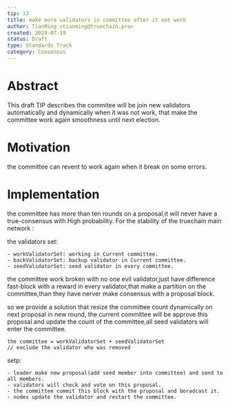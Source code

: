 ```yaml
---
tip: 13
title: make more validators in committee after it not work
author: TianMing <tianming@truechain.pro>
created: 2019-07-19
status: Draft
type: Standards Track
category: Consensus
---
```


# Abstract

This draft TIP describes the commitee will be join new validators automatically and dynamically when it was not work, that make the committee work again smoothness until next election.

# Motivation

the committee can revent to work again when it break on some errors.

# Implementation

the committee has more than ten rounds on a proposal,it will never have a true-consensus with High probability.
For the stability of the truechain main network :

the validators set:
```
- workValidatorSet: working in Current committee. 
- backValidatorSet: backup validator in Current committee.
- seedValidatorSet: seed validator in every committee.
```
the committee work broken with no one evil validator,just have difference fast-block with a reward in every validator,that make a partition on the committee,than they have nerver make consensus with a proposal block.

so we provide a solution that resize the committee count dynamically on next proposal in new round,
the current committee will be approve this proposal and update the count of the committee,all seed validators will enter the committee.

```
the committee = workValidatorSet + seedValidatorSet
// exclude the validator who was removed
```
setp:

```
- leader make new proposal(add seed member into committee) and send to all members.
- validators will check and vote on this proposal.
- the committee commit this block with the proposal and boradcast it.
- nodes update the validator and restart the committee.
```








